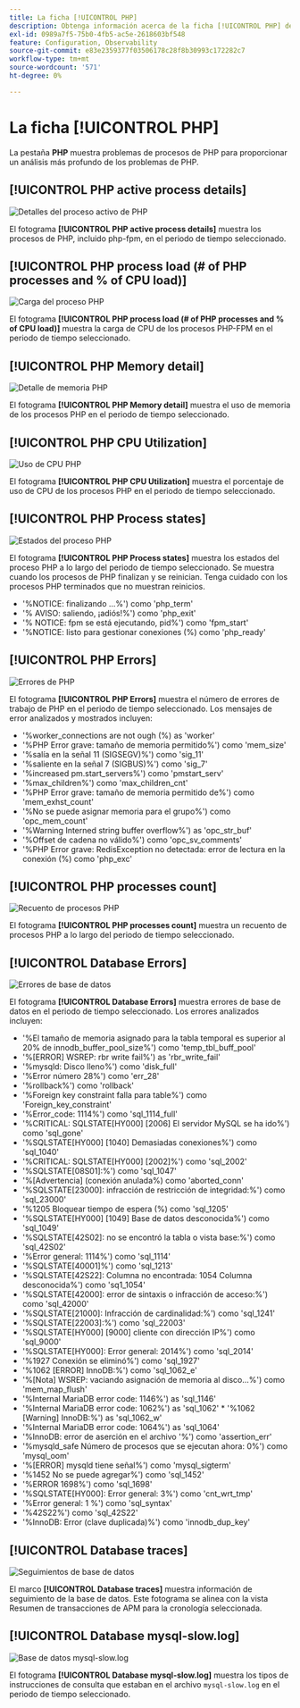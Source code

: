 ```yaml
---
title: La ficha [!UICONTROL PHP]
description: Obtenga información acerca de la ficha [!UICONTROL PHP] de  [!DNL Observation for Adobe Commerce].
exl-id: 0989a7f5-75b0-4fb5-ac5e-2618603bf548
feature: Configuration, Observability
source-git-commit: e83e2359377f03506178c28f8b30993c172282c7
workflow-type: tm+mt
source-wordcount: '571'
ht-degree: 0%

---
```


# La ficha [!UICONTROL PHP]

La pestaña **PHP** muestra problemas de procesos de PHP para proporcionar un análisis más profundo de los problemas de PHP.

## [!UICONTROL PHP active process details]

![Detalles del proceso activo de PHP](../../assets/tools/php-active-process-details.jpg)

El fotograma **[!UICONTROL PHP active process details]** muestra los procesos de PHP, incluido php-fpm, en el periodo de tiempo seleccionado.

## [!UICONTROL PHP process load (# of PHP processes and % of CPU load)]

![Carga del proceso PHP](../../assets/tools/php-process-load.jpg)

El fotograma **[!UICONTROL PHP process load (# of PHP processes and % of CPU load)]** muestra la carga de CPU de los procesos PHP-FPM en el periodo de tiempo seleccionado.

## [!UICONTROL PHP Memory detail]

![Detalle de memoria PHP](../../assets/tools/php-memory-detail.jpg)

El fotograma **[!UICONTROL PHP Memory detail]** muestra el uso de memoria de los procesos PHP en el periodo de tiempo seleccionado.

## [!UICONTROL PHP CPU Utilization]

![Uso de CPU PHP](../../assets/tools/php-cpu-utilization.jpg)

El fotograma **[!UICONTROL PHP CPU Utilization]** muestra el porcentaje de uso de CPU de los procesos PHP en el periodo de tiempo seleccionado.

## [!UICONTROL PHP Process states]

![Estados del proceso PHP](../../assets/tools/php-process-states-image-1.jpg)

El fotograma **[!UICONTROL PHP Process states]** muestra los estados del proceso PHP a lo largo del periodo de tiempo seleccionado. Se muestra cuando los procesos de PHP finalizan y se reinician. Tenga cuidado con los procesos PHP terminados que no muestran reinicios.

* &#39;%NOTICE: finalizando ...%&#39;) como &#39;php_term&#39;
* &#39;% AVISO: saliendo, ¡adiós!%&#39;) como &#39;php_exit&#39;
* &#39;% NOTICE: fpm se está ejecutando, pid%&#39;) como &#39;fpm_start&#39;
* &#39;%NOTICE: listo para gestionar conexiones (%) como &#39;php_ready&#39;

## [!UICONTROL PHP Errors]

![Errores de PHP](../../assets/tools/php-errors-image-1.jpg)

El fotograma **[!UICONTROL PHP Errors]** muestra el número de errores de trabajo de PHP en el periodo de tiempo seleccionado. Los mensajes de error analizados y mostrados incluyen:

* &#39;%worker_connections are not ough (%) as &#39;worker&#39;
* &#39;%PHP Error grave: tamaño de memoria permitido%&#39;) como &#39;mem_size&#39;
* &#39;%salía en la señal 11 (SIGSEGV)%&#39;) como &#39;sig_11&#39;
* &#39;%saliente en la señal 7 (SIGBUS)%&#39;) como &#39;sig_7&#39;
* &#39;%increased pm.start_servers%&#39;) como &#39;pmstart_serv&#39;
* &#39;%max_children%&#39;) como &#39;max_children_cnt&#39;
* &#39;%PHP Error grave: tamaño de memoria permitido de%&#39;) como &#39;mem_exhst_count&#39;
* &#39;%No se puede asignar memoria para el grupo%&#39;) como &#39;opc_mem_count&#39;
* &#39;%Warning Interned string buffer overflow%&#39;) as &#39;opc_str_buf&#39;
* &#39;%Offset de cadena no válido%&#39;) como &#39;opc_sv_comments&#39;
* &#39;%PHP Error grave: RedisException no detectada: error de lectura en la conexión (%) como &#39;php_exc&#39;

## [!UICONTROL PHP processes count]

![Recuento de procesos PHP](../../assets/tools/php-processes-count.jpg)

El fotograma **[!UICONTROL PHP processes count]** muestra un recuento de procesos PHP a lo largo del periodo de tiempo seleccionado.

## [!UICONTROL Database Errors]

![Errores de base de datos](../../assets/tools/php-tab-database-errors.jpg)

El fotograma **[!UICONTROL Database Errors]** muestra errores de base de datos en el periodo de tiempo seleccionado. Los errores analizados incluyen:

* &#39;%El tamaño de memoria asignado para la tabla temporal es superior al 20% de innodb_buffer_pool_size%&#39;) como &#39;temp_tbl_buff_pool&#39;
* &#39;%\[ERROR\] WSREP: rbr write fail%&#39;) as &#39;rbr_write_fail&#39;
* &#39;%mysqld: Disco lleno%&#39;) como &#39;disk_full&#39;
* &#39;%Error número 28%&#39;) como &#39;err_28&#39;
* &#39;%rollback%&#39;) como &#39;rollback&#39;
* &#39;%Foreign key constraint falla para table%&#39;) como &#39;Foreign_key_constraint&#39;
* &#39;%Error_code: 1114%&#39;) como &#39;sql_1114_full&#39;
* &#39;%CRITICAL: SQLSTATE[HY000] [2006] El servidor MySQL se ha ido%&#39;) como &#39;sql_gone&#39;
* &#39;%SQLSTATE[HY000] [1040] Demasiadas conexiones%&#39;) como &#39;sql_1040&#39;
* &#39;%CRITICAL: SQLSTATE[HY000] [2002]%&#39;) como &#39;sql_2002&#39;
* &#39;%SQLSTATE[08S01]:%&#39;) como &#39;sql_1047&#39;
* &#39;%[Advertencia] (conexión anulada%) como &#39;aborted_conn&#39;
* &#39;%SQLSTATE[23000]: infracción de restricción de integridad:%&#39;) como &#39;sql_23000&#39;
* &#39;%1205 Bloquear tiempo de espera (%) como &#39;sql_1205&#39;
* &#39;%SQLSTATE[HY000] [1049] Base de datos desconocida%&#39;) como &#39;sql_1049&#39;
* &#39;%SQLSTATE[42S02]: no se encontró la tabla o vista base:%&#39;) como &#39;sql_42S02&#39;
* &#39;%Error general: 1114%&#39;) como &#39;sql_1114&#39;
* &#39;%SQLSTATE[40001]%&#39;) como &#39;sql_1213&#39;
* &#39;%SQLSTATE[42S22]: Columna no encontrada: 1054 Columna desconocida%&#39;) como &#39;sq1_1054&#39;
* &#39;%SQLSTATE[42000]: error de sintaxis o infracción de acceso:%&#39;) como &#39;sql_42000&#39;
* &#39;%SQLSTATE[21000]: Infracción de cardinalidad:%&#39;) como &#39;sql_1241&#39;
* &#39;%SQLSTATE[22003]:%&#39;) como &#39;sql_22003&#39;
* &#39;%SQLSTATE[HY000] [9000] cliente con dirección IP%&#39;) como &#39;sql_9000&#39;
* &#39;%SQLSTATE[HY000]: Error general: 2014%&#39;) como &#39;sql_2014&#39;
* &#39;%1927 Conexión se eliminó%&#39;) como &#39;sql_1927&#39;
* &#39;%1062 \[ERROR\] InnoDB:%&#39;) como &#39;sql_1062_e&#39;
* &#39;%[Nota] WSREP: vaciando asignación de memoria al disco...%&#39;) como &#39;mem_map_flush&#39;
* &#39;%Internal MariaDB error code: 1146%&#39;) as &#39;sql_1146&#39;
* &#39;%Internal MariaDB error code: 1062%&#39;) as &#39;sql_1062&#39; * &#39;%1062 [Warning] InnoDB:%&#39;) as &#39;sql_1062_w&#39;
* &#39;%Internal MariaDB error code: 1064%&#39;) as &#39;sql_1064&#39;
* &#39;%InnoDB: error de aserción en el archivo &#39;%&#39;) como &#39;assertion_err&#39;
* &#39;%mysqld_safe Número de procesos que se ejecutan ahora: 0%&#39;) como &#39;mysql_oom&#39;
* &#39;%\[ERROR\] mysqld tiene señal%&#39;) como &#39;mysql_sigterm&#39;
* &#39;%1452 No se puede agregar%&#39;) como &#39;sql_1452&#39;
* &#39;%ERROR 1698%&#39;) como &#39;sql_1698&#39;
* &#39;%SQLSTATE[HY000]: Error general: 3%&#39;) como &#39;cnt_wrt_tmp&#39;
* &#39;%Error general: 1 %&#39;) como &#39;sql_syntax&#39;
* &#39;%42S22%&#39;) como &#39;sql_42S22&#39;
* &#39;%InnoDB: Error (clave duplicada)%&#39;) como &#39;innodb_dup_key&#39;

## [!UICONTROL Database traces]

![Seguimientos de base de datos](../../assets/tools/php-tab-database-traces.jpg)

El marco **[!UICONTROL Database traces]** muestra información de seguimiento de la base de datos. Este fotograma se alinea con la vista Resumen de transacciones de APM para la cronología seleccionada.

## [!UICONTROL Database mysql-slow.log]

![Base de datos mysql-slow.log](../../assets/tools/php-tab-database-mysql-slow-log.jpg)

El fotograma **[!UICONTROL Database mysql-slow.log]** muestra los tipos de instrucciones de consulta que estaban en el archivo `mysql-slow.log` en el periodo de tiempo seleccionado.
